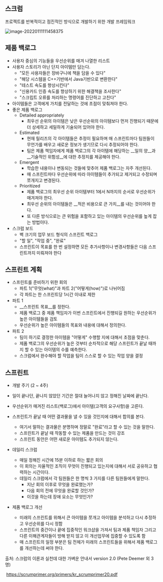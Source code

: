 ## __스크럼__

프로젝트를 반복적이고 점진적인 방식으로 개발하기 위한 개발 프레임워크

![image-20220111111458375](C:\Users\LeeYounWoo\AppData\Roaming\Typora\typora-user-images\image-20220111111458375.png)





## __제품 백로그__

- 사용자 중심의 기능들을 우선순위를 매겨 나열한 리스트
- 사용자 스토리가 아닌 단지 아이템만 담는다.
  - "모든 사용자들은 장바구니에 책을 담을 수 있다"
  - "해당 시스템을 C++기반에서 Java기반으로 변환한다"
  - "테스트 속도를 향상시킨다"
  -  "신용카드 인증 속도를 향상하기 위한 해결책을 조사한다"
  -  "스크립트 오류를 처리하는 명령어를 진단하고 고친다"
- 아이템들은 고객에게 가치를 전달하는 것에 초점이 맞춰져야 한다.
- 좋은 제품 백로그
  - Detailed  appropriately
    - 최우선 순위의 아이템은 낮은 우선순위의 아이템보다 먼저 진행되기 때문에 더 상세하고 세밀하게 기술되어 있어야 한다.
  - Estimated
    - 현재 릴리즈의 각 아이템들은 추정이 필요하며 매 스프린트마다 팀원들이 무언가를 배우고 새로운 정보가 생기므로 다시 추정되어야 한다.
    - 팀은 제품 책임자에게 제품 백로그의 각 아이템에 해당하는 __일의 양__과 __기술적인 위험성__에 대한 추정치를 제공해야 한다.
  - Emergent
    - 학습한 내용이나 변동되는 것들에 맞추어 제품 백로그는 자주 개선된다.
    - 매 스프린트마다 우선순위에 따라 아이템들이 추가되고 제거되고 수정되며 쪼개지고 변경된다.
  - Prioritized
    - 제품 백로그의 최우선 순위 아이템부터 1에서 N까지의 순서로 우선순위가 매겨져야 한다.
    - 최우선 순위의 아이템들은 __적은 비용으로 큰 가치__를 내는 것이어야 한다.
    - 또 다른 방식으로는 큰 위험을 포함하고 있는 아이템의 우선순위를 높게 잡는 방법이다.
- 스크럼 보드
  - 벽 크기의 업무 보드 형식의 스프린트 백로그
  - "할 일", "작업 중", "완료"
  - 스프린트이 목표를 한 번 설정하면 모든 추가사항이나 변경사항들은 다음 스프린트까지 미뤄져야 한다





## __스프린트 계획__

- 스프린트를 준비하기 위한 회의
  - 파트 1("무엇(what)"과 파트 2("어떻게(how)")로 나뉘어짐
  - 각 파트는 한 스프린트당 1시간 이내로 제한
- 파트 1
  - __스프린트 목표__를 정한다.
  - 제품 백로그 중 제품 책임자가 이번 스프린트에서 진행되길 원하는 우선순위가 높은 아이템들을 검토
  - 우선순위가 높은 아이템들의 목표와 내용에 대해서 정의한다.
- 파트 2
  - 팀이 하기로 결정한 아이템을 "어떻게" 수행할 지에 대해서 초점을 맞춘다.
  - 제품 백로그의 우선순위가 높은 것부터 순차적으로 해당 스프린트가 끝날 때까지 할 수 있는 아이템의 수를 예측한다.
  - 스크럼에서 완수해야 할 작업을 팀이 스스로 할 수 있는 작업 양을 결정





## __스프린트__

- 개발 주기 (2 ~ 4주)

- 일이 끝나던, 끝나지 않았던 기간은 절대 늘어나지 않고 정해진 날짜에 끝난다.
- 우선순위가 매겨진 리스트(백로그)에서 아이템(고객의 요구사항)을 고른다.
- 스프린트가 끝날 때 어떤 결과물을 낼 수 있을 것인지에 대해서 합의를 본다.
  - 여기서 말하는 결과물은 분명하며 정말로 "완료"라고 할 수 있는 것을 말한다.
  - 스프린트가 끝날 때 작동할 수 있는 제품을 만드는 것이 강조
  - 스프린트 동안은 어떤 새로운 아이템도 추가되지 않는다.

- 데일리 스크럼
  - 매일 정해진 시간에 15분 이하로 하는 짧은 회의
  - 이 회의는 자율적인 조직이 무엇이 진행되고 있는지에 대해서 서로 공유하고 협력하는 시간이다.
  - 데일리 스크럼에서 각 팀원들은 한 명씩 3 가지를 다른 팀원들에게 말한다.
    - 지난 회의 이후로 무엇을 완료했는가?
    - 다음 회의 전에 무엇을 완료할 것인가?
    - 이것을 하는데 장애 요소는 무엇인가?

- 제품 백로그 개선
  - 미래의 스프린트를 위해서 큰 아이템을 쪼개고 아이템을 분석하고 다시 추정하고 우선순위를 다시 정함
  - 스프린트의 중간이나 끝에 집중적인 워크샵을 가져서 팀과 제품 책임자 그리고 다른 이해관계자들이 방해 받지 않고 이 개선업무에 집중할 수 있도록 함
  - 매 스프린트의 일정 부분은 팀 전체가 미래의 스프린트들을 위해서 제품 백로그를 개선하는데 써야 한다.





출처: 스크럼의 이론과 실천데 대한 가벼운 안내서 version 2.0 (Pete Deemer 외 3명) 

​		 	https://scrumprimer.org/primers/kr_scrumprimer20.pdf